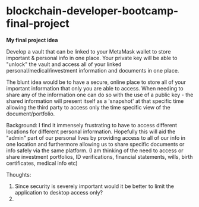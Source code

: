 # blockchain-developer-bootcamp-final-project
**My final project idea**

Develop a vault that can be linked to your MetaMask wallet to store important & personal info in one place.
Your private key will be able to "unlock" the vault and access all of your linked personal/medical/investment information and documents in one place. 

The blunt idea would be to have a secure, online place to store all of your important information that only you are able to access. When needing to share any of the information one can do so with the use of a public key - the shared information will present itself as a 'snapshot' at that specific time allowing the third party to access only the time specific view of the document/portfolio. 

Background:
I find it immensely frustrating to have to access different locations for different personal information. Hopefully this will aid the "admin" part of our personal lives by providing access to all of our info in one location and furthermore allowing us to share specific documents or info safely via the same platform. (I am thinking of the need to access or share investment portfolios, ID verifications, financial statements, wills, birth certificates, medical info etc)

Thoughts:
1) Since security is severely important would it be better to limit the application to desktop access only?
2) 
